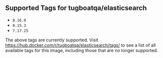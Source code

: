 ## Supported Tags for tugboatqa/elasticsearch

* `8.16.0`
* `8.15.3`
* `7.17.25`

The above tags are currently supported. Visit https://hub.docker.com/r/tugboatqa/elasticsearch/tags/ to see a list of all available tags for this image, including those that are no longer supported.
